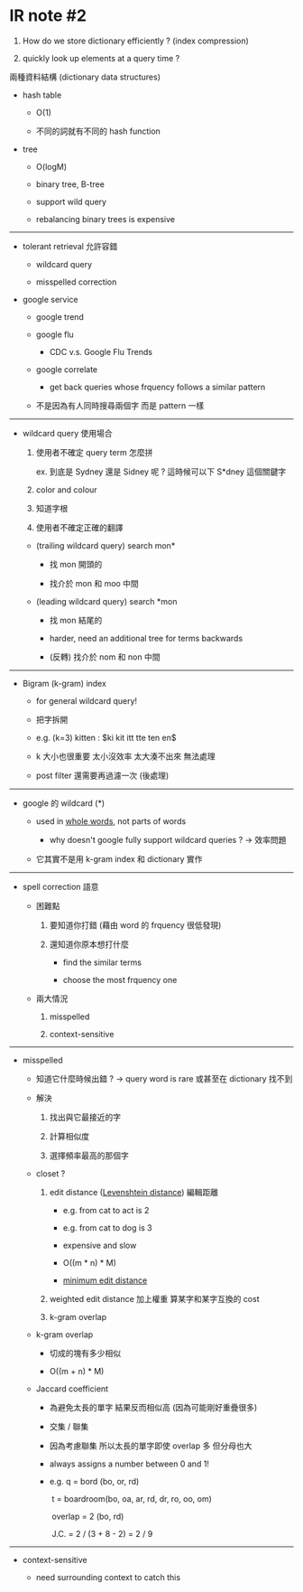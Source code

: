 # IR note #2

1. How do we store dictionary efficiently ? (index compression)

2. quickly look up elements at a query time ?

兩種資料結構 (dictionary data structures)

- hash table 

  - O(1)
  
  - 不同的詞就有不同的 hash function
  
- tree 

  - O(logM)

  - binary tree, B-tree

  - support wild query

  - rebalancing binary trees is expensive

------
- tolerant retrieval 允許容錯

  - wildcard query

  - misspelled correction

- google service

  - google trend
  
  - google flu
  
    - CDC v.s. Google Flu Trends
    
  - google correlate
  
    - get back queries whose frquency follows a similar pattern
    
   - 不是因為有人同時搜尋兩個字 而是 pattern 一樣
------
- wildcard query 使用場合

  1. 使用者不確定 query term 怎麼拼

     ex. 到底是 Sydney 還是 Sidney 呢 ? 這時候可以下 S*dney 這個關鍵字

  2. color and colour

  3. 知道字根

  4. 使用者不確定正確的翻譯

  - (trailing wildcard query) search mon* 
  
    - 找 mon 開頭的
    
    - 找介於 mon 和 moo 中間
    
  - (leading wildcard query) search *mon 
  
    - 找 mon 結尾的
    
    - harder, need an additional tree for terms backwards
    
    - (反轉) 找介於 nom 和 non 中間

------
- Bigram (k-gram) index

  - for general wildcard query!

  - 把字拆開

  - e.g.  (k=3) kitten : \$ki kit itt tte ten en\$

  - k 大小也很重要 太小沒效率 太大湊不出來 無法處理

  - post filter 還需要再過濾一次 (後處理) 
------
- google 的 wildcard (*)

  - used in <u>whole words</u>, not parts of words

    - why doesn't google fully support wildcard queries ?  -> 效率問題

  - 它其實不是用 k-gram index 和 dictionary 實作

------
- spell correction 語意

  - 困難點
  
    1. 要知道你打錯 (藉由 word 的 frquency 很低發現)
    
    2. 還知道你原本想打什麼
    
       - find the similar terms
       
       - choose the most frquency one

  - 兩大情況

    1. misspelled

    2. context-sensitive

------
- misspelled

   - 知道它什麼時候出錯 ? -> query word is rare 或甚至在 dictionary 找不到

    - 解決

      1. 找出與它最接近的字
      
      2. 計算相似度 
      
      3. 選擇頻率最高的那個字

    - closet ?

      1. edit distance ([Levenshtein distance](https://people.cs.pitt.edu/~kirk/cs1501/Pruhs/Spring2006/assignments/editdistance/Levenshtein%20Distance.htm "link")) 編輯距離
      
         - e.g. from cat to act is 2
         
         - e.g. from cat to dog is 3
         
         - expensive and slow
         
         - O((m * n) * M)
         
         - [minimum edit distance](http://cpmarkchang.logdown.com/posts/222651-minimum-edit-distance "link")
         
      2. weighted edit distance 加上權重 算某字和某字互換的 cost
      
      3. k-gram overlap

  - k-gram overlap
  
    - 切成的塊有多少相似
    
    - O((m + n) * M)

  - Jaccard coefficient

    - 為避免太長的單字 結果反而相似高 (因為可能剛好重疊很多)

    - 交集 / 聯集

    - 因為考慮聯集 所以太長的單字即使 overlap 多 但分母也大

    - always assigns a number between 0 and 1!

    - e.g. q = bord (bo, or, rd)

      ​	t = boardroom(bo, oa, ar, rd, dr, ro, oo, om)

      ​	overlap = 2 (bo, rd)

      ​	J.C. = 2 / (3 + 8 - 2) =  2 / 9

------
- context-sensitive

  - need surrounding context to catch this